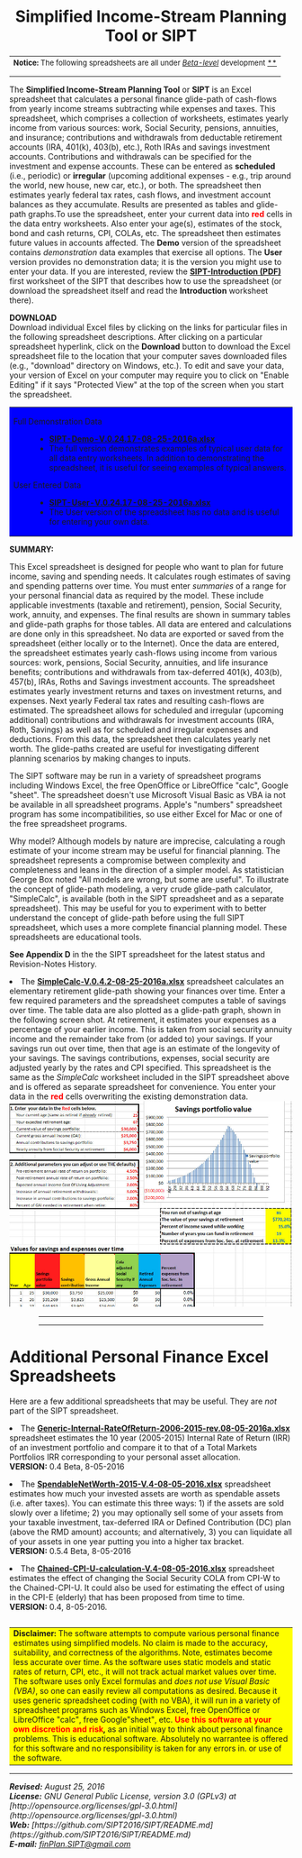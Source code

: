 <title>personal finance spreadsheets</title>


<center>

<h1><B>Simplified Income-Stream Planning Tool</B> or <B>SIPT</B> </h1>

</center>
<p></p>

<table>
<tr>
<td>
<FONT SIZE=-1>
<b>Notice:</b> The following spreadsheets are all under 
<A HREF="ForeverBetaCartoon.jpg"> <i>Beta-level</i></A> development <A HREF="https://en.wikipedia.org/wiki/Software_release_life_cycle">**</A>
<p></p>
</FONT>
</TD>
</TR>
</Table>


The <B>Simplified Income-Stream Planning Tool</B> or <B>SIPT</B> is an Excel spreadsheet that calculates a personal finance glide-path of cash-flows from yearly income streams subtracting while expenses and taxes. This spreadsheet, which comprises a collection of worksheets, estimates yearly income from various sources: work, Social Security, pensions, annuities, and insurance; contributions and withdrawals from deductable retirement accounts (IRA, 401(k), 403(b), etc.), Roth IRAs and savings investment accounts. Contributions and withdrawals can be specified for the investment and expense accounts. These can be entered as  <b>scheduled</b> (i.e., periodic) or <b>irregular</b> (upcoming additional expenses - e.g., trip around the world, new house, new car, etc.), or both. The spreadsheet then estimates yearly federal tax rates, cash flows, and investment account balances as they accumulate. Results are presented as tables and glide-path graphs.To use the spreadsheet, enter your current data into <b><font color="red">red</font></b> cells in the data entry worksheets. Also enter your age(s), estimates of the stock, bond and cash returns, CPI, COLAs, etc. The spreadsheet then estimates future values in accounts affected. The  <b>Demo</b> version of the spreadsheet contains <i>demonstration</i> data examples that exercise all options. The <b>User</b> version provides no demonstration data; it  is the version you might use to enter your data. If you are interested, review the <A HREF="SIPT-Introduction.pdf"><B>SIPT-Introduction (PDF)</B></A> first worksheet of the SIPT that describes how to use the spreadsheet (or download the spreadsheet itself and read the <B>Introduction</B> worksheet there).  

<B>DOWNLOAD</B><BR>
Download individual Excel files by clicking on the links for particular files in the following spreadsheet descriptions. After clicking on a particular spreadsheet hyperlink, click on the <B>Download</B> button to download the Excel spreadsheet file to the location that your computer saves downloaded files (e.g., "download" directory on Windows, etc.).
To edit and save your data, your version of Excel on your computer may require you to click on "Enable Editing" if it says "Protected View" at the top of the screen when you start the spreadsheet.<P>
      
 
<P>
<table BGCOLOR="blue">
<tr>
<td>

<DL>
<DT>Full Demonstration Data
<DD>
<UL>
<LI><A HREF="SIPT-Demo-V.0.24.17-08-25-2016a.xlsx">
<B>SIPT-Demo-V.0.24.17-08-25-2016a.xlsx</B></A>
<LI>The full version demonstrates examples of typical user data for all data entry worksheets. In addition to demonstrating the spreadsheet, it is useful for seeing examples of typical answers.
</UL>
</DT>

<DT>User Entered Data
<DD>
<UL>
<LI><A HREF="SIPT-User-V.0.24.17-08-25-2016a.xlsx">
<B>SIPT-User-V.0.24.17-08-25-2016a.xlsx</B></A>
<LI>The User version of the spreadsheet has no data and is useful for entering your own data.
</UL>
</DT>
</DL>

</td>
</tr>
</table>
      
			
<B>SUMMARY:</B> 
			
This Excel spreadsheet is designed for people who want to plan for future income, saving and spending needs. It calculates rough estimates of saving and spending patterns over time. You must enter <I>summaries</I> of a range for your personal financial data as required  by the model. These include applicable investments (taxable and retirement), pension, Social Security, work,  annuity, and expenses. The final results are shown in summary tables and glide-path  graphs for those tables. All data are entered and calculations are done only in this spreadsheet. No data are exported or saved from the spreadsheet (either locally or to the Internet). Once the data are entered, the spreadsheet estimates yearly cash-flows using income from various sources: work, pensions, Social Security, annuities, and life insurance benefits; contributions and withdrawals from tax-deferred 401(k), 403(b), 457(b), IRAs, Roths and Savings investment accounts. The spreadsheet estimates yearly investment returns and taxes on investment  returns, and expenses. Next yearly Federal tax rates and resulting cash-flows are estimated. The spreadsheet allows for scheduled and irregular (upcoming additional) contributions and withdrawals for investment accounts (IRA, Roth, Savings) as well as for scheduled and irregular expenses and deductions. From this data, the spreadsheet then calculates yearly net worth.  The glide-paths created are useful for investigating different planning scenarios by making changes to inputs.
<P></P>

The SIPT software may be run in a variety of spreadsheet programs including Windows Excel, the free OpenOffice or LibreOffice "calc", Google "sheet". The spreadsheet doesn't use Microsoft Visual Basic as VBA ia not be available in all spreadsheet programs. Apple's "numbers" spreadsheet program has some incompatibilities, so use either Excel for Mac or one of the free spreadsheet programs.
<P></P>

Why model? Although models by nature are imprecise, calculating a rough estimate of your income stream may be useful for financial planning. The spreadsheet represents a compromise between complexity and completeness and leans in the direction of a simpler model. As statistician George Box noted "All models are wrong, but some are useful". To illustrate the concept of glide-path modeling, a very crude glide-path calculator, "SimpleCalc", is available (both in the SIPT spreadsheet and as a separate spreadsheet). This may be useful for you to experiment with to better understand the concept of  glide-path before using the full SIPT spreadsheet, which uses a more complete financial planning model.  These spreadsheets are educational tools. 

<p></P>

<B>See Appendix D</B> in the the SIPT spreadsheet for the latest status and Revision-Notes History.<BR> 			
<P></P>


<li> The <a href="SimpleCalc-V.0.4.2-08-25-2016a.xlsx">
<B>SimpleCalc-V.0.4.2-08-25-2016a.xlsx</B></a> spreadsheet calculates an elementary retirement glide-path showing your finances over time. Enter a few required parameters and the spreadsheet computes a table of savings over time. The table data are also plotted as a glide-path graph, shown in the following screen shot. At retirement, it estimates your expenses as a percentage of your earlier income. This is taken from social security annuity income and the remainder take from (or added to) your savings. If your savings run out over time, then that age is an estimate of the longevity of your savings. The savings contributions, expenses, social security are adjusted yearly by the rates and CPI specified. This spreadsheet is the same as the <i>SimpleCalc</i> worksheet included in the SIPT spreadsheet above and is offered as separate spreadsheet for convenience. You enter your data in the <b><font color="red">red</font></b> cells overwriting the existing demonstration data.
<BR>
<IMG SRC="SimpleCalc-glide-path-demo6.jpg" Width="600">
<p>
</p></li>
</ol>

<P>
<P>


<center><hr width="400"><p></p></center>


<center><hr width="400"><p></p></center>

<h1>Additional Personal Finance Excel Spreadsheets</h1>

Here are a few additional spreadsheets that may be useful. They are <I>not</I> part of the SIPT spreadsheet.
<P>


<li> The <a href="Generic-Internal-RateOfReturn-2006-2015-rev.08-05-2016a.xlsx">
<B>Generic-Internal-RateOfReturn-2006-2015-rev.08-05-2016a.xlsx</B></A>
spreadsheet estimates the 10 year (2005-2015) Internal Rate of Return (IRR) of an investment portfolio and compare it to that of a Total Markets Portfolios IRR corresponding to your personal asset allocation. <br>
<B>VERSION:</B> 0.4 Beta, 8-05-2016
<p>  

</p></li>

<li> The <a href="SpendableNetWorth-2015-V.4-08-05-2016.xlsx">
<B>SpendableNetWorth-2015-V.4-08-05-2016.xlsx</B></a> 
spreadsheet estimates how much your invested assets are worth as spendable assets (i.e. after taxes). You can estimate this three ways: 1) if the assets are sold slowly over a lifetime; 2) you may optionally sell some of your assets from your taxable investment, tax-deferred IRA or Defined Contribution (DC) plan (above the RMD amount) accounts; and alternatively, 3) you can liquidate all of your assets in one year putting you into a higher tax bracket.  <br>
<B>VERSION:</B> 0.5.4 Beta, 8-05-2016
<p>

</p></li>


<li> 
The <a href="Chained-CPI-U-calculation-V.4-08-05-2016.xlsx">
<B>Chained-CPI-U-calculation-V.4-08-05-2016.xlsx</B></a>
spreadsheet estimates the effect of changing the Social Security COLA from CPI-W to the Chained-CPI-U. It could also be used for estimating the effect of using in the CPI-E (elderly) that has been proposed from time to time.  <br>
<B>VERSION:</B> 0.4, 8-05-2016. 
<p>
</p></li></ol>

<pre></pre>
<table BGCOLOR="yellow">
<tr>
<td>
<b>Disclaimer:</b> The software attempts to compute various personal finance estimates using simplified models. No claim is made to the accuracy, suitability, and correctness of the algorithms. Note, estimates become less accurate over time. As the software uses static models and static rates of return, CPI, etc., it will not track actual market values over time. The software	uses only Excel formulas and <I>does not use Visual Basic (VBA)</I>, so one can easily review all computations as desired. Because it uses generic spreadsheet coding (with no VBA), it will run in a variety of spreadsheet programs such as Windows Excel, free OpenOffice or LibreOffice "calc", free Google"sheet", etc. <B><FONT color="red">Use this software at your own discretion and risk</FONT>,</B> as an initial way to think about personal finance problems. This is educational software. Absolutely no warrantee is offered for this software and no responsibility is taken for any errors in. or use of the software. 
</td>
</tr>
</table>
<p></p>


<P>

----------


<address>
<B>Revised:</B> August 25, 2016
<BR>
<B>License:</B> GNU General Public License, version 3.0 (GPLv3) at
[http://opensource.org/licenses/gpl-3.0.html](http://opensource.org/licenses/gpl-3.0.html)
<BR> 
<b>Web:</B> [https://github.com/SIPT2016/SIPT/README.md](https://github.com/SIPT2016/SIPT/README.md)
<BR>
<B>E-mail:</B> <A HREF="mailto:finPlan.SIPT@gmail.com">finPlan.SIPT@gmail.com</A>

</address>

